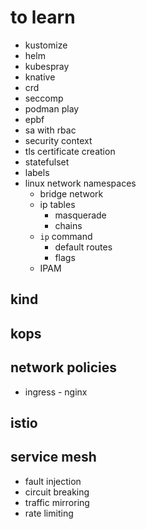 # to learn
- kustomize
- helm
- kubespray
- knative
- crd
- seccomp
- podman play
- epbf
- sa with rbac
- security context
- tls certificate creation
- statefulset
- labels
- linux network namespaces
	- bridge network
	- ip tables
		- masquerade
		- chains
	- `ip` command
		- default routes
		- flags
	- IPAM

## kind

## kops

## network policies
- ingress
      - nginx

## istio 

## service mesh
- fault injection
- circuit breaking
- traffic mirroring
- rate limiting